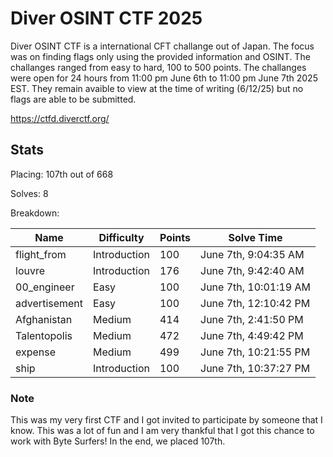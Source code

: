 # Diver OSINT CTF 2025

Diver OSINT CTF is a international CFT challange out of Japan. The focus was on finding flags only using the provided information and OSINT. The challanges ranged from easy to hard, 100 to 500 points. The challanges were open for 24 hours from 11:00 pm June 6th to 11:00 pm June 7th 2025 EST. They remain avaible to view at the time of writing (6/12/25) but no flags are able to be submitted.

https://ctfd.diverctf.org/

## Stats
Placing: 107th out of 668

Solves: 8

Breakdown:

| Name | Difficulty | Points | Solve Time |
| --- | --- | --- | --- |
| flight_from | Introduction | 100 | June 7th, 9:04:35 AM |
| louvre | Introduction | 176 | June 7th, 9:42:40 AM | 
| 00_engineer | Easy | 100 | June 7th, 10:01:19 AM | 
| advertisement | Easy | 100 | June 7th, 12:10:42 PM | 
| Afghanistan | Medium | 414 | June 7th, 2:41:50 PM | 
| Talentopolis | Medium | 472 | June 7th, 4:49:42 PM | 
| expense | Medium | 499 | June 7th, 10:21:55 PM | 
| ship | Introduction | 100 | June 7th, 10:37:27 PM | 

### Note

This was my very first CTF and I got invited to participate by someone that I know. This was a lot of fun and I am very thankful that I got this chance to work with Byte Surfers! In the end, we placed 107th.

